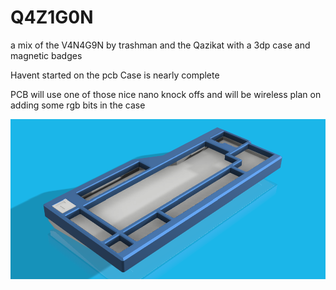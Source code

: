 # Q4Z1G0N
a mix of the V4N4G9N by trashman and the Qazikat with a 3dp case and magnetic badges 

Havent started on the pcb
Case is nearly complete

PCB will use one of those nice nano knock offs and will be wireless plan on adding some rgb bits in the case

![alt text](https://github.com/ShrimpedKeyboard/Q4Z1G0N/blob/main/Pics/Case-1.png?raw=true)
